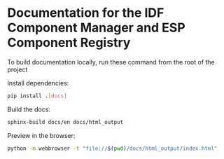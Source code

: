 # Documentation for the IDF Component Manager and ESP Component Registry

To build documentation locally, run these command from the root of the project

Install dependencies:

```sh
pip install .[docs]
```

Build the docs:

```sh
sphinx-build docs/en docs/html_output
```

Preview in the browser:

```sh
python -m webbrowser -t "file://$(pwd)/docs/html_output/index.html"
```
